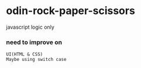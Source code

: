 # odin-rock-paper-scissors

javascript logic only

### need to improve on

```
UI(HTML & CSS)
Maybe using switch case
```
